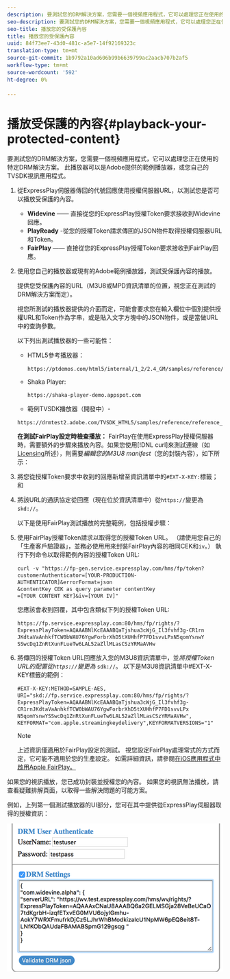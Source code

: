 ```yaml
---
description: 要測試您的DRM解決方案，您需要一個視頻應用程式，它可以處理您正在使用的特定DRM解決方案。 此播放器可以是Adobe提供的範例播放器，或您自己的TVSDK視訊應用程式。
seo-description: 要測試您的DRM解決方案，您需要一個視頻應用程式，它可以處理您正在使用的特定DRM解決方案。 此播放器可以是Adobe提供的範例播放器，或您自己的TVSDK視訊應用程式。
seo-title: 播放您的受保護內容
title: 播放您的受保護內容
uuid: 84f73ee7-43d0-481c-a5e7-14f92169323c
translation-type: tm+mt
source-git-commit: 1b9792a10ad606b99b6639799ac2aacb707b2af5
workflow-type: tm+mt
source-wordcount: '592'
ht-degree: 0%

---
```



# 播放受保護的內容{#playback-your-protected-content}

要測試您的DRM解決方案，您需要一個視頻應用程式，它可以處理您正在使用的特定DRM解決方案。 此播放器可以是Adobe提供的範例播放器，或您自己的TVSDK視訊應用程式。

1. 從ExpressPlay伺服器傳回的代號回應使用授權伺服器URL，以測試您是否可以播放受保護的內容。

   * **Widevine**  —— 直接從您的ExpressPlay授權Token要求接收到Widevine回應。
   * **PlayReady** -從您的授權Token請求傳回的JSON物件取得授權伺服器URL和Token。
   * **FairPlay**  —— 直接從您的ExpressPlay授權Token要求接收到FairPlay回應。

1. 使用您自己的播放器或現有的Adobe範例播放器，測試受保護內容的播放。

   提供您受保護內容的URL（M3U8或MPD資訊清單的位置，視您正在測試的DRM解決方案而定）。

   視您所測試的播放器提供的介面而定，可能會要求您在輸入欄位中個別提供授權URL和Token作為字串，或是貼入文字方塊中的JSON物件，或是當做URL中的查詢參數。

   以下列出測試播放器的一些可能性：

   * HTML5參考播放器：

      ```
      https://ptdemos.com/html5/internal/1_2/2.4_GM/samples/reference/reference_player.html
      ```

   * Shaka Player:

      ```
      https://shaka-player-demo.appspot.com
      ```

   * 範例TVSDK播放器（開發中）-

   ```
   https://drmtest2.adobe.com/TVSDK_HTML5/samples/reference/reference_player.html
   ```

   **在測試FairPlay設定時檢查播放：** FairPlay在使用ExpressPlay授權伺服器時，需要額外的步驟來播放內容。如果您使用[!DNL curl]來測試連線（如[Licensing](../../multi-drm-workflows/quick-start/handle-the-licensing.md)所述），則需要&#x200B;*編輯您的M3U8 manifest*（您的封裝內容），如下所示：

1. 將您從授權Token要求中收到的回應新增至資訊清單中的`#EXT-X-KEY:`標籤；和
1. 將該URL的通訊協定從回應（現在位於資訊清單中）從`https://`變更為`skd://`。

   以下是使用FairPlay測試播放的完整範例，包括授權步驟：

1. 使用FairPlay授權Token請求以取得您的授權Token URL。 （請使用您自己的「生產客戶驗證器」，並務必使用用來封裝FairPlay內容的相同CEK和`iv`。） 執行下列命令以取得範例內容的授權Token URL:

   ```
   curl -v "https://fp-gen.service.expressplay.com/hms/fp/token? 
   customerAuthenticator=[YOUR-PRODUCTION-AUTHENTICATOR]&errorFormat=json 
   &contentKey CEK as query parameter contentKey 
   =[YOUR CONTENT KEY]&iv=[YOUR IV]"
   ```

   您應該會收到回覆，其中包含類似下列的授權Token URL:

   ```
   https://fp.service.expressplay.com:80/hms/fp/rights/? 
   ExpressPlayToken=AQAAABNlKcEAAABQaTjshua3cWjG_Il3fvhf3g-CR1rn 
   JKdtaVaAnhkfTCW0bWAU76YgwForbrXhD5tXUHhfP7FD1svvLPxN5qomYsnwY 
   SSwcDq1ZnRtXunFLueTw6LAL52aZllMLasCSzYRMaAVHw 
   ```

1. 將傳回的授權Token URL回應放入您的M3U8資訊清單中，並&#x200B;*將授權Token URL的配置從`https://`變更為* `sdk://`。 以下是M3U8資訊清單中#EXT-X-KEY標籤的範例：

   ```
   #EXT-X-KEY:METHOD=SAMPLE-AES, 
   URI="skd://fp.service.expressplay.com:80/hms/fp/rights/? 
   ExpressPlayToken=AQAAABNlKcEAAABQaTjshua3cWjG_Il3fvhf3g- 
   CR1rnJKdtaVaAnhkfTCW0bWAU76YgwForbrXhD5tXUHhfP7FD1svvLPx 
   N5qomYsnwYSSwcDq1ZnRtXunFLueTw6LAL52aZllMLasCSzYRMaAVHw", 
   KEYFORMAT="com.apple.streamingkeydelivery",KEYFORMATVERSIONS="1"
   ```

   >[!NOTE]
   >
   >上述資訊僅適用於FairPlay設定的測試。 視您設定FairPlay處理常式的方式而定，它可能不適用於您的生產設定。 如需詳細資訊，請參閱[在iOS應用程式中啟用Apple FairPlay。](../../../programming/tvsdk-3x-ios-prog/ios-3x-drm-content-security/ios-3x-apple-fairplay-tvsdk.md)

如果您的視訊播放，您已成功封裝並授權您的內容。 如果您的視訊無法播放，請查看疑難排解頁面，以取得一些解決問題的可能方案。

<!--<a id="example_603D92A1F3924467B5D66EC862B8F59C"></a>-->

例如，上列第一個測試播放器的UI部分，您可在其中提供從ExpressPlay伺服器取得的授權資訊：

<!--<a id="fig_zjy_q2c_rw"></a>-->

![](assets/sample-player-drm-settings-web.png)
